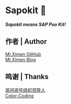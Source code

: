 # Sapokit 🚽

***Sapokit means SAP Poo Kit!***










## 作者 | Author
[Mr.Ximen GitHub](https://github.com/haroldduan "GitHub")<br>
[Mr.Ximen Blog](https://haroldduan.github.io/ "Blog")<br>



## 鸣谢 | Thanks
[民间盗号组织领导人](https://github.com/HackingGroup "MBs")<br>
[Color-Coding](https://github.com/color-coding "SBs")<br>
